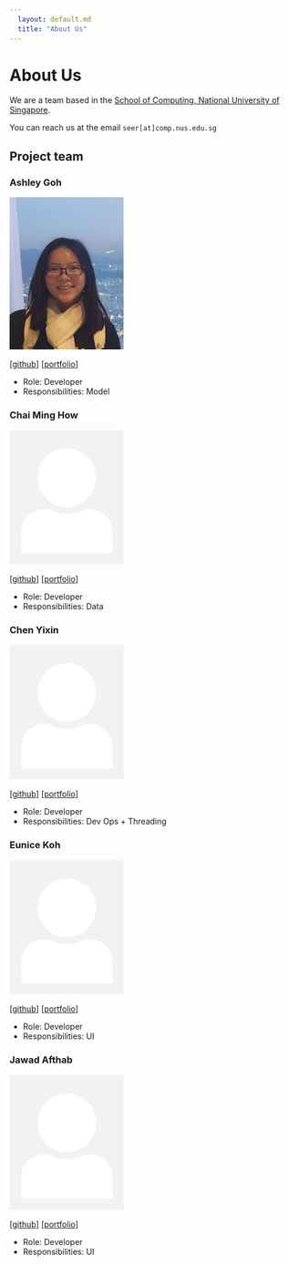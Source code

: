 ```yaml
---
  layout: default.md
  title: "About Us"
---
```


# About Us

We are a team based in the [School of Computing, National University of Singapore](http://www.comp.nus.edu.sg).

You can reach us at the email `seer[at]comp.nus.edu.sg`

## Project team

### Ashley Goh

<img src="images/ashleygoh1.png" width="200px">

[[github](http://github.com/ashleygoh1)]
[[portfolio](team/ashley.md)]

* Role: Developer
* Responsibilities: Model

### Chai Ming How

<img src="images/johndoe.png" width="200px">

[[github](http://github.com/minghowC)] 
[[portfolio](team/minghow.md)]

* Role: Developer
* Responsibilities: Data

### Chen Yixin

<img src="images/johndoe.png" width="200px">

[[github](http://github.com/chenyixin0)]
[[portfolio](team/yixin.md)]

* Role: Developer
* Responsibilities: Dev Ops + Threading

### Eunice Koh

<img src="images/johndoe.png" width="200px">

[[github](http://github.com/eunrcn)]
[[portfolio](team/eunice.md)]

* Role: Developer
* Responsibilities: UI

### Jawad Afthab

<img src="images/johndoe.png" width="200px">

[[github](http://github.com/Jawad280)]
[[portfolio](team/jawad.md)]

* Role: Developer
* Responsibilities: UI
